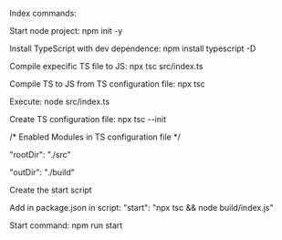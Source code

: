 Index commands:

Start node project: npm init -y

Install TypeScript with dev dependence: npm install typescript -D

Compile expecific TS file to JS: npx tsc src/index.ts

Compile TS to JS from TS configuration file: npx tsc

Execute: node src/index.ts


Create TS configuration file: npx tsc --init

 /* Enabled Modules in TS configuration file */
 
 "rootDir": "./src"
 
 "outDir": "./build"


Create the start script

Add in package.json in script: "start": "npx tsc && node build/index.js"

Start command: npm run start
